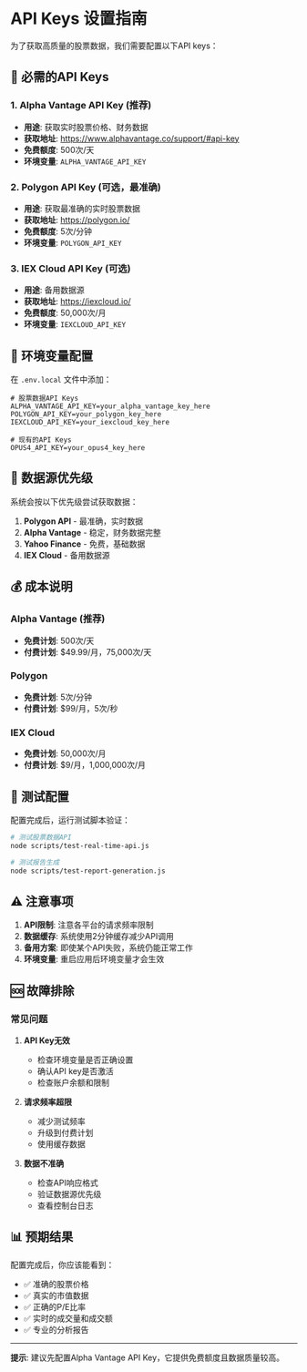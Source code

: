 # API Keys 设置指南

为了获取高质量的股票数据，我们需要配置以下API keys：

## 🔑 必需的API Keys

### 1. Alpha Vantage API Key (推荐)
- **用途**: 获取实时股票价格、财务数据
- **获取地址**: https://www.alphavantage.co/support/#api-key
- **免费额度**: 500次/天
- **环境变量**: `ALPHA_VANTAGE_API_KEY`

### 2. Polygon API Key (可选，最准确)
- **用途**: 获取最准确的实时股票数据
- **获取地址**: https://polygon.io/
- **免费额度**: 5次/分钟
- **环境变量**: `POLYGON_API_KEY`

### 3. IEX Cloud API Key (可选)
- **用途**: 备用数据源
- **获取地址**: https://iexcloud.io/
- **免费额度**: 50,000次/月
- **环境变量**: `IEXCLOUD_API_KEY`

## 📝 环境变量配置

在 `.env.local` 文件中添加：

```env
# 股票数据API Keys
ALPHA_VANTAGE_API_KEY=your_alpha_vantage_key_here
POLYGON_API_KEY=your_polygon_key_here
IEXCLOUD_API_KEY=your_iexcloud_key_here

# 现有的API Keys
OPUS4_API_KEY=your_opus4_key_here
```

## 🚀 数据源优先级

系统会按以下优先级尝试获取数据：

1. **Polygon API** - 最准确，实时数据
2. **Alpha Vantage** - 稳定，财务数据完整
3. **Yahoo Finance** - 免费，基础数据
4. **IEX Cloud** - 备用数据源

## 💰 成本说明

### Alpha Vantage (推荐)
- **免费计划**: 500次/天
- **付费计划**: $49.99/月，75,000次/天

### Polygon
- **免费计划**: 5次/分钟
- **付费计划**: $99/月，5次/秒

### IEX Cloud
- **免费计划**: 50,000次/月
- **付费计划**: $9/月，1,000,000次/月

## 🔧 测试配置

配置完成后，运行测试脚本验证：

```bash
# 测试股票数据API
node scripts/test-real-time-api.js

# 测试报告生成
node scripts/test-report-generation.js
```

## ⚠️ 注意事项

1. **API限制**: 注意各平台的请求频率限制
2. **数据缓存**: 系统使用2分钟缓存减少API调用
3. **备用方案**: 即使某个API失败，系统仍能正常工作
4. **环境变量**: 重启应用后环境变量才会生效

## 🆘 故障排除

### 常见问题

1. **API Key无效**
   - 检查环境变量是否正确设置
   - 确认API key是否激活
   - 检查账户余额和限制

2. **请求频率超限**
   - 减少测试频率
   - 升级到付费计划
   - 使用缓存数据

3. **数据不准确**
   - 检查API响应格式
   - 验证数据源优先级
   - 查看控制台日志

## 📊 预期结果

配置完成后，你应该能看到：

- ✅ 准确的股票价格
- ✅ 真实的市值数据
- ✅ 正确的P/E比率
- ✅ 实时的成交量和成交额
- ✅ 专业的分析报告

---

**提示**: 建议先配置Alpha Vantage API Key，它提供免费额度且数据质量较高。
